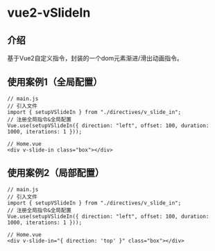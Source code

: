 # vue2-vSlideIn

## 介绍
基于Vue2自定义指令，封装的一个dom元素渐进/滑出动画指令。

## 使用案例1（全局配置）
```
// main.js
// 引入文件
import { setupVSlideIn } from "./directives/v_slide_in";
// 注册全局指令&全局配置
Vue.use(setupVSlideIn({ direction: "left", offset: 100, duration: 1000, iterations: 1 }));

// Home.vue
<div v-slide-in class="box"></div>
```

## 使用案例2（局部配置）
```
// main.js
// 引入文件
import { setupVSlideIn } from "./directives/v_slide_in";
// 注册全局指令&全局配置
Vue.use(setupVSlideIn({ direction: "left", offset: 100, duration: 1000, iterations: 1 }));

// Home.vue
<div v-slide-in="{ direction: 'top' }" class="box"></div>
```
